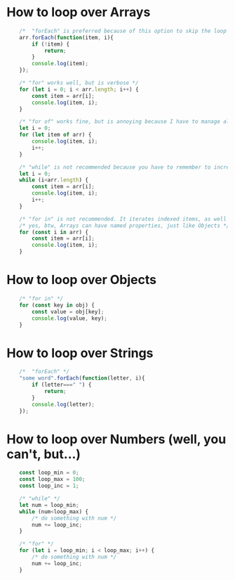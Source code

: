 # How to loop over Arrays      
```javascript      
    /*  "forEach" is preferred because of this option to skip the loop item */      
    arr.forEach(function(item, i){      
        if (!item) {      
            return;      
        }      
        console.log(item);      
    });      
```      
```javascript      
    /* "for" works well, but is verbose */      
    for (let i = 0; i < arr.length; i++) {      
        const item = arr[i];      
        console.log(item, i);      
    }      
```      
```javascript      
    /* "for of" works fine, but is annoying because I have to manage all my own variables */      
    let i = 0;      
    for (let item of arr) {      
        console.log(item, i);      
        i++;      
    }      
```      
```javascript      
    /* "while" is not recommended because you have to remember to increment the index */      
    let i = 0;      
    while (i<arr.length) {      
        const item = arr[i];      
        console.log(item, i);      
        i++;      
    }      
```      
```javascript      
    /* "for in" is not recommended. It iterates indexed items, as well as named properties! */      
    /* yes, btw, Arrays can have named properties, just like Objects */      
    for (const i in arr) {      
        const item = arr[i];      
        console.log(item, i);      
    }      
```      
##      
# How to loop over Objects      
```javascript      
    /* "for in" */      
    for (const key in obj) {      
        const value = obj[key];      
        console.log(value, key);      
    }      
```      
##      
# How to loop over Strings      
```javascript      
    /*  "forEach" */      
    "some word".forEach(function(letter, i){      
        if (letter===" ") {      
            return;      
        }      
        console.log(letter);      
    });      
```      
##      
# How to loop over Numbers (well, you can't, but...)      
```javascript      
    const loop_min = 0;      
    const loop_max = 100;      
    const loop_inc = 1;      
```      
```javascript      
    /* "while" */      
    let num = loop_min;      
    while (num<loop_max) {      
        /* do something with num */      
        num += loop_inc;      
    }      
```      
```javascript      
    /* "for" */      
    for (let i = loop_min; i < loop_max; i++) {      
        /* do something with num */      
        num += loop_inc;      
    }      
```